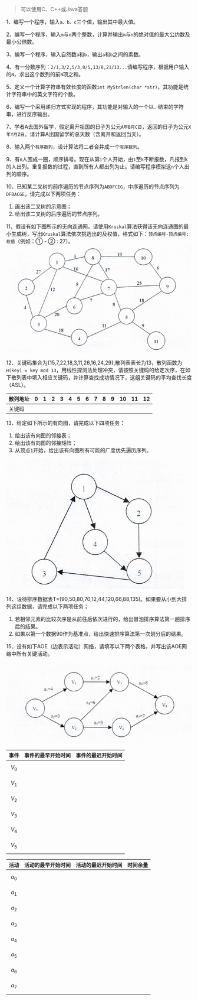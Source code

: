 > 可以使用C、C++或Java答题

1、编写一个程序，输入`a、b、c`三个值，输出其中最大值。

2、编写一个程序，输入`m`与`n`两个整数，计算并输出`m`与`n`的绝对值的最大公约数及最小公倍数。

3、编写一个程序，输入自然数`a`和`b`，输出`a`和`b`之间的素数。

4、有一分数序列：`2/1,3/2,5/3,8/5,13/8,21/13...`请编写程序，根据用户输入的`N`，求出这个数列的前`N`项之和。

5、定义一个计算字符串有效长度的函数`int MyStrlen(char *str)`，其功能是统计字符串中的英文字符的个数。

6、编写一个采用递归方式实现的程序，其功能是对输入的一个以`.`·结束的字符串，进行反序输出。

7、学者A去国外留学，假定离开祖国的日子为公元`A年B月C日`，返回的日子为公元`X年Y月Z日`。请计算A出国留学的总天数（含离开和返回当天）。

8、输入两个`有序数列`，设计算法将二者合并成一个`有序数列`。

9、有`n`人围成一圈，顺序排号。现在从第`i`个人开始，由`1`至`k`不断报数，凡报到k的人出列。重复报数的过程，直到所有人都出列为止。请编写程序模拟这`n`个人出列的顺序。

10、已知某二叉树的前序遍历的节点序列为`ABDFCEG`，中序遍历的节点序列为`DFBACGE`，请完成以下两项任务：
1. 画出该二叉树的示意图；
2. 给出该二叉树的后序遍历的节点序列。

11、假设有如下图所示的无向连通网。请使用`Kruskal`算法获得该无向连通图的最小生成树，写出`Kruskal`算法依次挑选出的及权值，格式如下：`顶点编号-顶点编号:权值`（例如：① - ② : 27）。
![](./pic1.png)

12、关键码集合为{15,7,22,18,3,11,26,16,24,29},散列表表长为13，散列函数为`H(key) = key mod 13`，用线性探测法处理冲突，请按照关键码的给定次序，在如下散列表中填入相应关键码，并计算查找成功情况下，这组关键码的平均查找长度（ASL）。

|散列地址|0|1|2|3|4|5|6|7|8|9|10|11|12|
|----|----|----|----|----|----|----|----|----|----|----|----|----|----|
|关键码| | | | | | | | | | | | | | |

13、给定如下所示的有向图，请完成以下四项任务：

1. 给出该有向图的邻接表；
2. 给出该有向图的邻接矩阵；
3. 从顶点`1`开始，给出该有向图所有可能的广度优先遍历序列。

![](./pic2.png)

14、设待排序数据表T=(90,50,80,70,12,44,120,66,88,135)。如果要从小到大排列这组数据，请完成以下两项任务；

1. 若相邻元素的比较次序是从前往后依次进行的，给出冒泡排序算法第一趟排序后的结果。
2. 如果以第一个数据90作为基准点，给出快速排序算法第一次划分后的结果。

15、设有如下AOE（边表示活动）网络，请填写以下两个表格，并写出该AOE网络中所有关键活动。

![](./pic3.png)

|事件|事件的最早开始时间|事件的最迟开始时间|
|----|----|----|
|$$V_0$$|||
|$$V_1$$|||
|$$V_2$$|||
|$$V_3$$|||
|$$V_4$$|||
|$$V_5$$|||

|活动|活动的最早开始时间|活动的最迟开始时间|时间余量|
|----|----|----|----|
|$$a_0$$||||
|$$a_1$$||||
|$$a_2$$||||
|$$a_3$$||||
|$$a_4$$||||
|$$a_5$$||||
|$$a_6$$||||
|$$a_7$$||||
